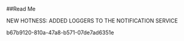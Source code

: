 ﻿##Read Me

NEW HOTNESS: ADDED LOGGERS TO THE NOTIFICATION SERVICE

b67b9120-810a-47a8-b571-07de7ad6351e
